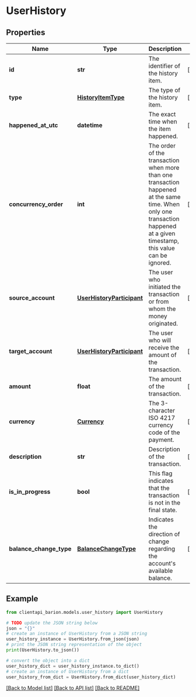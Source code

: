 # UserHistory


## Properties

Name | Type | Description | Notes
------------ | ------------- | ------------- | -------------
**id** | **str** | The identifier of the history item. | [optional] 
**type** | [**HistoryItemType**](HistoryItemType.md) | The type of the history item. | [optional] 
**happened_at_utc** | **datetime** | The exact time when the item happened. | [optional] 
**concurrency_order** | **int** | The order of the transaction when more than one transaction happened at the same time. When only one transaction happened at a given timestamp, this value can be ignored. | [optional] 
**source_account** | [**UserHistoryParticipant**](UserHistoryParticipant.md) | The user who initiated the transaction or from whom the money originated. | [optional] 
**target_account** | [**UserHistoryParticipant**](UserHistoryParticipant.md) | The user who will receive the amount of the transaction. | [optional] 
**amount** | **float** | The amount of the transaction. | [optional] 
**currency** | [**Currency**](Currency.md) | The 3-character ISO 4217 currency code of the payment. | [optional] 
**description** | **str** | Description of the transaction. | [optional] 
**is_in_progress** | **bool** | This flag indicates that the transaction is not in the final state. | [optional] 
**balance_change_type** | [**BalanceChangeType**](BalanceChangeType.md) | Indicates the direction of change regarding the account&#39;s available balance. | [optional] 

## Example

```python
from clientapi_barion.models.user_history import UserHistory

# TODO update the JSON string below
json = "{}"
# create an instance of UserHistory from a JSON string
user_history_instance = UserHistory.from_json(json)
# print the JSON string representation of the object
print(UserHistory.to_json())

# convert the object into a dict
user_history_dict = user_history_instance.to_dict()
# create an instance of UserHistory from a dict
user_history_from_dict = UserHistory.from_dict(user_history_dict)
```
[[Back to Model list]](../README.md#documentation-for-models) [[Back to API list]](../README.md#documentation-for-api-endpoints) [[Back to README]](../README.md)



